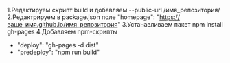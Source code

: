 1.Редактируем скрипт build и добавляем --public-url /имя_репозитория/
2.Редактрируем в package.json поле "homepage": "https://ваше_имя.github.io/имя_репозитория"
3.Устанавливаем пакет npm install gh-pages
4.Добавляем npm-скрипты
- "deploy": "gh-pages -d dist"
- "predeploy": "npm run build"
 
